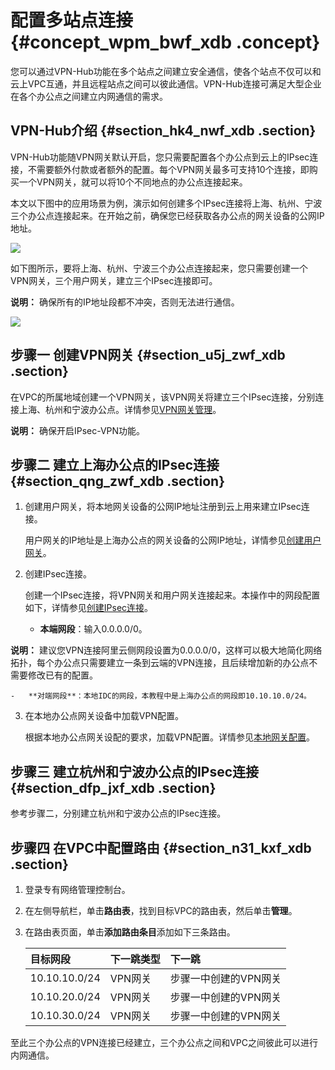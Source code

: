 # 配置多站点连接 {#concept_wpm_bwf_xdb .concept}

您可以通过VPN-Hub功能在多个站点之间建立安全通信，使各个站点不仅可以和云上VPC互通，并且远程站点之间可以彼此通信。VPN-Hub连接可满足大型企业在各个办公点之间建立内网通信的需求。

## VPN-Hub介绍 {#section_hk4_nwf_xdb .section}

VPN-Hub功能随VPN网关默认开启，您只需要配置各个办公点到云上的IPsec连接，不需要额外付款或者额外的配置。每个VPN网关最多可支持10个连接，即购买一个VPN网关，就可以将10个不同地点的办公点连接起来。

本文以下图中的应用场景为例，演示如何创建多个IPsec连接将上海、杭州、宁波三个办公点连接起来。在开始之前，确保您已经获取各办公点的网关设备的公网IP地址。

![](http://static-aliyun-doc.oss-cn-hangzhou.aliyuncs.com/assets/img/13370/15354630623592_zh-CN.png)

如下图所示，要将上海、杭州、宁波三个办公点连接起来，您只需要创建一个VPN网关，三个用户网关，建立三个IPsec连接即可。

**说明：** 确保所有的IP地址段都不冲突，否则无法进行通信。

![](http://static-aliyun-doc.oss-cn-hangzhou.aliyuncs.com/assets/img/13370/15354630623593_zh-CN.png)

## 步骤一 创建VPN网关 {#section_u5j_zwf_xdb .section}

在VPC的所属地域创建一个VPN网关，该VPN网关将建立三个IPsec连接，分别连接上海、杭州和宁波办公点。详情参见[VPN网关管理](../../../../intl.zh-CN/用户指南/VPN网关管理.md#)。

**说明：** 确保开启IPsec-VPN功能。

## 步骤二 建立上海办公点的IPsec连接 {#section_qng_zwf_xdb .section}

1.  创建用户网关，将本地网关设备的公网IP地址注册到云上用来建立IPsec连接。

    用户网关的IP地址是上海办公点的网关设备的公网IP地址，详情参见[创建用户网关](../../../../intl.zh-CN/用户指南/用户网关管理.md#section_mwf_lxc_xdb)。

2.  创建IPsec连接。

    创建一个IPsec连接，将VPN网关和用户网关连接起来。本操作中的网段配置如下，详情参见[创建IPsec连接](../../../../intl.zh-CN/用户指南/IPsec连接管理.md#section_mxd_fyc_xdb)。

    -   **本端网段**：输入0.0.0.0/0。

**说明：** 建议您VPN连接阿里云侧网段设置为0.0.0.0/0，这样可以极大地简化网络拓扑，每个办公点只需要建立一条到云端的VPN连接，且后续增加新的办公点不需要修改已有的配置。

    -   **对端网段**：本地IDC的网段，本教程中是上海办公点的网段即10.10.10.0/24。

3.  在本地办公点网关设备中加载VPN配置。

    根据本地办公点网关设配的要求，加载VPN配置。详情参见[本地网关配置](intl.zh-CN/最佳实践/本地网关配置.md#)。


## 步骤三 建立杭州和宁波办公点的IPsec连接 {#section_dfp_jxf_xdb .section}

参考步骤二，分别建立杭州和宁波办公点的IPsec连接。

## 步骤四 在VPC中配置路由 {#section_n31_kxf_xdb .section}

1.  登录专有网络管理控制台。
2.  在左侧导航栏，单击**路由表**，找到目标VPC的路由表，然后单击**管理**。
3.  在路由表页面，单击**添加路由条目**添加如下三条路由。

    |目标网段|下一跳类型|下一跳|
    |:---|:----|:--|
    |10.10.10.0/24|VPN网关|步骤一中创建的VPN网关|
    |10.10.20.0/24|VPN网关|步骤一中创建的VPN网关|
    |10.10.30.0/24|VPN网关|步骤一中创建的VPN网关|


至此三个办公点的VPN连接已经建立，三个办公点之间和VPC之间彼此可以进行内网通信。

